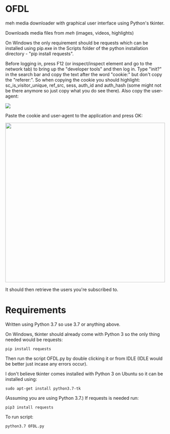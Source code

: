 # OFDL
meh media downloader with graphical user interface using Python's tkinter.

Downloads media files from *meh* (images, videos, highlights)

On Windows the only requirement should be requests which can be installed using pip.exe in the Scripts folder of the python installation directory - "pip install requests". 


Before logging in, press F12 (or inspect/inspect element and go to the network tab) to bring up the "developer tools" and then log in. Type "init?" in the search bar and copy the text after the word "cookie:" but don't copy the "referer:". So when copying the cookie you should highlight: sc_is_visitor_unique, ref_src, sess, auth_id and auth_hash (some might not be there anymore so just copy what you do see there). Also copy the user-agent:

<img src="https://github.com/Hashirama/OFDL/blob/master/of2.png">

Paste the cookie and user-agent to the application and press OK:

<img src="https://github.com/Hashirama/OFDL/blob/master/of.png" width="500">


 It should then retrieve the users you're subscribed to. 
 
 # Requirements

Written using Python 3.7 so use 3.7 or anything above.

On Windows, tkinter should already come with Python 3 so the only thing needed would be requests:

<pre><code>pip install requests</code></pre>

Then run the script OFDL.py by double clicking it or from IDLE (IDLE would be better just incase any errors occur).

I don't believe tkinter comes installed with Python 3 on Ubuntu so it can be installed using:

<pre><code>sudo apt-get install python3.7-tk</pre></code>

(Assuming you are using Python 3.7.) If requests is needed run:

<pre><code>pip3 install requests</code></pre>

To run script: <pre><code>python3.7 OFDL.py</code></pre>

